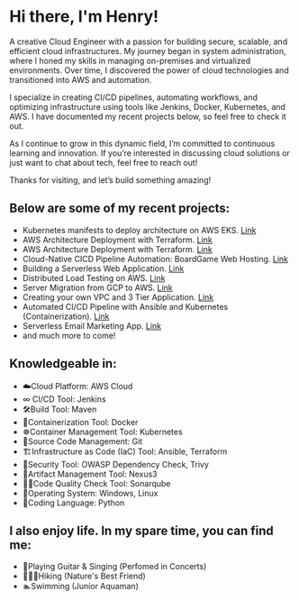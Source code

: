 Hi there, I'm Henry!
=============================================================================================================================

A creative Cloud Engineer with a passion for building secure, scalable, and efficient cloud infrastructures. My journey began in system administration, where I honed my skills in managing on-premises and virtualized environments. Over time, I discovered the power of cloud technologies and transitioned into AWS and automation.

I specialize in creating CI/CD pipelines, automating workflows, and optimizing infrastructure using tools like Jenkins, Docker, Kubernetes, and AWS. I have documented my recent projects below, so feel free to check it out.

As I continue to grow in this dynamic field, I’m committed to continuous learning and innovation. If you’re interested in discussing cloud solutions or just want to chat about tech, feel free to reach out!

Thanks for visiting, and let’s build something amazing!

## Below are some of my recent projects:
- Kubernetes manifests to deploy architecture on AWS EKS. [Link](https://github.com/HenryMark01/kubernetes-aws-eks)
- AWS Architecture Deployment with Terraform. [Link](https://github.com/HenryMark01/terraform-architecture-aws)
- AWS Architecture Deployment with Terraform. [Link](https://github.com/HenryMark01/terraform-architecture-aws)
- Cloud-Native CICD Pipeline Automation: BoardGame Web Hosting. [Link](https://github.com/HenryMark01/Boardgame)
- Building a Serverless Web Application. [Link](https://github.com/HenryMark01/AWS-Projects/tree/main/Cloud%20Based%20e-book%20Delivery%20Solution)
- Distributed Load Testing on AWS. [Link](https://github.com/HenryMark01/distributed-load-testing-aws)
- Server Migration from GCP to AWS. [Link](https://github.com/HenryMark01/gcp-to-aws-cloud-migration)
- Creating your own VPC and 3 Tier Application. [Link](https://github.com/HenryMark01/Three-Tier-Application-on-AWS)
- Automated CI/CD Pipeline with Ansible and Kubernetes (Containerization). [Link](https://github.com/HenryMark01/kubernetes_project)
- Serverless Email Marketing App. [Link](https://github.com/HenryMark01/AWS-Projects/tree/main/Serverless%20Email%20Marketing%20App)
- and much more to come!

## Knowledgeable in: 
- ☁️Cloud Platform: AWS Cloud 
- ∞ CI/CD Tool: Jenkins 
- 🛠️Build Tool: Maven
- 🐳Containerization Tool: Docker 
- ☸Container Management Tool: Kubernetes
- 🦊Source Code Management: Git
- 🏗Infrastructure as Code (IaC) Tool: Ansible, Terraform 
- 🔐Security Tool: OWASP Dependency Check, Trivy
- 📜Artifact Management Tool: Nexus3
- 👨‍💻Code Quality Check Tool: Sonarqube
- 🐧Operating System: Windows, Linux 
- 🐍Coding Language: Python 

## I also enjoy life. In my spare time, you can find me:
- 🎸Playing Guitar & Singing (Perfomed in Concerts)
- 🧗🏻‍♀️Hiking (Nature's Best Friend)
- 🏊Swimming (Junior Aquaman)

